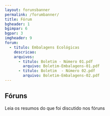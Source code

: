 ```yaml
---
layout: forunsbanner
permalink: /forumbanner/
title: Fórum
bgheader: 1
bgimpar: 6
bgpar: 3
imgheader: 9
forum:
  - titulo: Embalagens Ecológicas
    descricao: 
    arquivos:
      - titulo: Boletim - Número 01.pdf
        arquivo: Boletim-Embalagens-01.pdf
      - titulo: Boletim  - Número 02.pdf
        arquivo: Boletim-Embalagens-02.pdf       
---
```

## Fóruns

Leia os resumos do que foi discutido nos fóruns